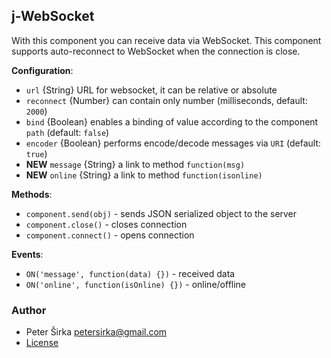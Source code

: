 ## j-WebSocket

With this component you can receive data via WebSocket. This component supports auto-reconnect to WebSocket when the connection is close.

__Configuration__:

- `url` {String} URL for websocket, it can be relative or absolute
- `reconnect` {Number} can contain only number (milliseconds, default: `2000`)
- `bind` {Boolean} enables a binding of value according to the component `path` (default: `false`)
- `encoder` {Boolean} performs encode/decode messages via `URI` (default: `true`)
- __NEW__ `message` {String} a link to method `function(msg)`
- __NEW__ `online` {String} a link to method `function(isonline)`

__Methods__:

- `component.send(obj)` - sends JSON serialized object to the server
- `component.close()` - closes connection
- `component.connect()` - opens connection

__Events__:

- `ON('message', function(data) {})` - received data
- `ON('online', function(isOnline) {})` - online/offline

### Author

- Peter Širka <petersirka@gmail.com>
- [License](https://www.totaljs.com/license/)